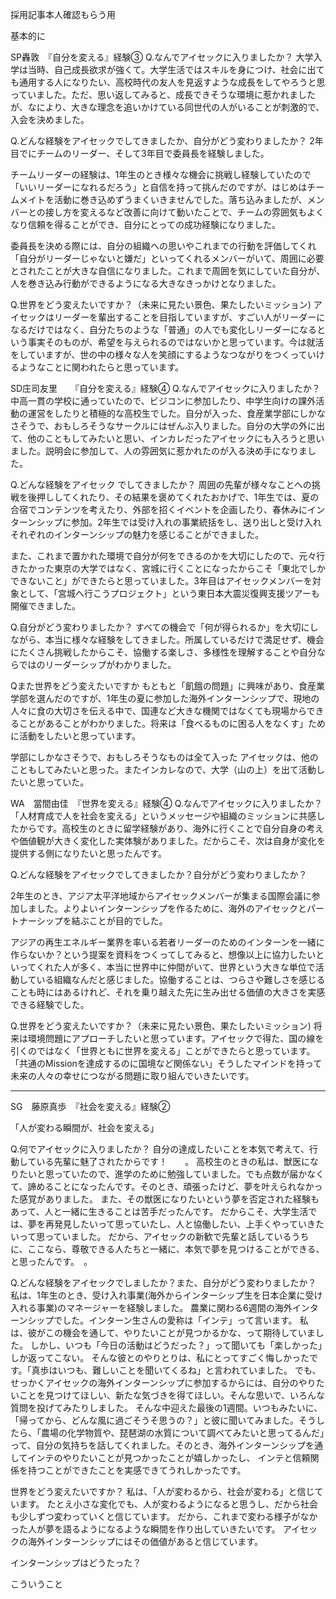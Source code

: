採用記事本人確認もらう用


基本的に

SP轟敦　『自分を変える』経験③
Q.なんでアイセックに入りましたか？
大学入学は当時、自己成長欲求が強くて。大学生活ではスキルを身につけ、社会に出ても通用する人になりたい、高校時代の友人を見返すような成長をしてやろうと思っていました。ただ、思い返してみると、成長できそうな環境に惹かれましたが、なにより、大きな理念を追いかけている同世代の人がいることが刺激的で、入会を決めました。


Q.どんな経験をアイセックでしてきましたか、自分がどう変わりましたか？
2年目でにチームのリーダー、そして3年目で委員長を経験しました。

チームリーダーの経験は、1年生のとき様々な機会に挑戦し経験していたので「いいリーダーになれるだろう」と自信を持って挑んだのですが、はじめはチームメイトを活動に巻き込めずうまくいきませんでした。落ち込みましたが、メンバーとの接し方を変えるなど改善に向けて動いたことで、チームの雰囲気もよくなり信頼を得ることができ、自分にとっての成功経験になりました。

委員長を決める際には、自分の組織への思いやこれまでの行動を評価してくれ「自分がリーダーじゃないと嫌だ」といってくれるメンバーがいて、周囲に必要とされたことが大きな自信になりました。これまで周囲を気にしていた自分が、人を巻き込み行動ができるようになる大きなきっかけとなりました。


Q.世界をどう変えたいですか？（未来に見たい景色、果たしたいミッション)
アイセックはリーダーを輩出することを目指していますが、すごい人がリーダーになるだけではなく、自分たちのような「普通」の人でも変化しリーダーになるという事実そのものが、希望を与えられるのではないかと思っています。今は就活をしていますが、世の中の様々な人を笑顔にするようなつながりをつくっていけるようなことに関われたらと思っています。


SD庄司友里　　『自分を変える』経験④
Q.なんでアイセックに入りましたか？
中高一貫の学校に通っていたので、ビジコンに参加したり、中学生向けの課外活動の運営をしたりと積極的な高校生でした。自分が入った、食産業学部にしかなさそうで、おもしろそうなサークルにはぜんぶ入りました。自分の大学の外に出て、他のこともしてみたいと思い、インカレだったアイセックにも入ろうと思いました。説明会に参加して、人の雰囲気に惹かれたのが入る決め手になりました。

Q.どんな経験をアイセック でしてきましたか？
周囲の先輩が様々なことへの挑戦を後押ししてくれたり、その結果を褒めてくれたおかげで、1年生では、夏の合宿でコンテンツを考えたり、外部を招くイベントを企画したり、春休みにインターンシップに参加。2年生では受け入れの事業統括をし、送り出しと受け入れそれぞれのインターンシップの魅力を感じることができました。

また、これまで置かれた環境で自分が何をできるのかを大切にしたので、元々行きたかった東京の大学ではなく、宮城に行くことになったからこそ「東北でしかできないこと」ができたらと思っていました。3年目はアイセックメンバーを対象として、「宮城へ行こうプロジェクト」という東日本大震災復興支援ツアーも開催できました。

Q.自分がどう変わりましたか？
すべての機会で「何が得られるか」を大切にしながら、本当に様々な経験をしてきました。所属しているだけで満足せず、機会にたくさん挑戦したからこそ、協働する楽しさ、多様性を理解することや自分ならではのリーダーシップがわかりました。

Qまた世界をどう変えたいですか
もともと「飢餓の問題」に興味があり、食産業学部を選んだのですが、1年生の夏に参加した海外インターンシップで、現地の人々に食の大切さを伝える中で、国連など大きな機関ではなくても現場からできることがあることがわかりました。将来は「食べるものに困る人をなくす」ために活動をしたいと思っています。

学部にしかなさそうで、おもしろそうなものは全て入った
アイセックは、他のこともしてみたいと思った。またインカレなので、大学（山の上）を出て活動したいと思っていた。


WA　當間由佳　『世界を変える』経験④
Q.なんでアイセックに入りましたか？
「人材育成で人を社会を変える」というメッセージや組織のミッションに共感したからです。高校生のときに留学経験があり、海外に行くことで自分自身の考えや価値観が大きく変化した実体験がありました。だからこそ、次は自身が変化を提供する側になりたいと思ったんです。

Q.どんな経験をアイセックでしてきましたか？自分がどう変わりましたか？

2年生のとき、アジア太平洋地域からアイセックメンバーが集まる国際会議に参加しました。よりよいインターンシップを作るために、海外のアイセックとパートナーシップを結ぶことが目的でした。

アジアの再生エネルギー業界を率いる若者リーダーのためのインターンを一緒に作らないか？という提案を資料をつくってしてみると、想像以上に協力したいといってくれた人が多く、本当に世界中に仲間がいて、世界という大きな単位で活動している組織なんだと感じました。協働することは、つらさや難しさを感じることも時にはあるけれど、それを乗り越えた先に生み出せる価値の大きさを実感できる経験でした。

Q.世界をどう変えたいですか？（未来に見たい景色、果たしたいミッション)
将来は環境問題にアプローチしたいと思っています。アイセックで得た、国の線を引くのではなく「世界ともに世界を変える」ことができたらと思っています。「共通のMissionを達成するのに国境など関係ない」そうしたマインドを持って未来の人々の幸せにつながる問題に取り組んでいきたいです。




---------------------------------------------------

SG　藤原真歩　『社会を変える』経験②

「人が変わる瞬間が、社会を変える」

Q.何でアイセックに入りましたか？
自分の達成したいことを本気で考えて、行動している先輩に魅了されたからです！　　。
高校生のときの私は、獣医になりたいと思っていたので、進学のために勉強していました。でも点数が届かなくて、諦めることになったんです。そのとき、頑張ったけど、夢を叶えられなかった感覚がありました。
また、その獣医になりたいという夢を否定された経験もあって、人と一緒に生きることは苦手だったんです。
だからこそ、大学生活では、夢を再発見したいって思っていたし、人と協働したい、上手くやっていきたいって思っていました。
だから、アイセックの新歓で先輩と話しているうちに、ここなら、尊敬できる人たちと一緒に、本気で夢を見つけることができる、と思ったんです。　。

Q.どんな経験をアイセックでしましたか？また、自分がどう変わりましたか？
私は、1年生のとき、受け入れ事業(海外からインターシップ生を日本企業に受け入れる事業)のマネージャーを経験しました。
農業に関わる6週間の海外インターンシップでした。インターン生さんの愛称は「インテ」って言います。
私は、彼がこの機会を通して、やりたいことが見つかるかな、って期待していました。
しかし、いつも「今日の活動はどうだった？」って聞いても「楽しかった」しか返ってこない。
そんな彼とのやりとりは、私にとってすごく悔しかったです。「真歩はいつも、難しいことを聞いてくるね」と言われていました。
でも、せっかくアイセックの海外インターンシップに参加するからには、自分のやりたいことを見つけてほしい、新たな気づきを得てほしい。そんな思いで、いろんな質問を投げてみたりしました。
そんな中迎えた最後の1週間。いつもみたいに、「帰ってから、どんな風に過ごそうそ思うの？」と彼に聞いてみました。そうしたら、「農場の化学物質や、琵琶湖の水質について調べてみたいと思ってるんだ」って、自分の気持ちを話してくれました。そのとき、海外インターンシップを通してインテのやりたいことが見つかったことが嬉しかったし、
インテと信頼関係を持つことができたことを実感できてうれしかったです。

世界をどう変えたいですか？
私は、「人が変わるから、社会が変わる」と信じています。
たとえ小さな変化でも、人が変わるようになると思うし、だから社会も少しずつ変わっていくと信じています。
だから、これまで変わる様子がなかった人が夢を語るようになるような瞬間を作り出していきたいです。
アイセックの海外インターンシップにはその価値があると信じています。


インターンシップはどうたった？

こういうこと





